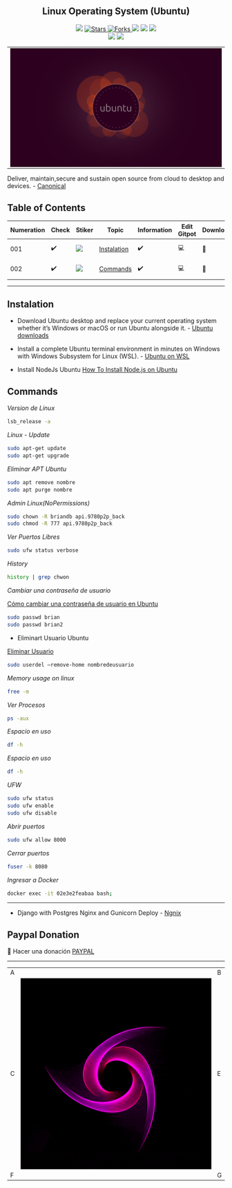 <h2 align="center"> Linux Operating System (Ubuntu) </h2>

<p align="center">
  
  </a>
    <img src="https://img.shields.io/github/languages/top/BrianMarquez3/Linux-Course?color=red">
  </a>
  <a href="https://github.com/BrianMarquez3/Linux-Course/stargazers">
    <img src="https://img.shields.io/github/stars/BrianMarquez3/Linux-Course.svg?style=flat" alt="Stars">
  </a>
  <a href="https://github.com/BrianMarquez3/Linux-Course/network">
    <img src="https://img.shields.io/github/forks/BrianMarquez3/Linux-Course.svg?style=flat" alt="Forks">
  </a>
    <img src="https://img.shields.io/github/v/tag/BrianMarquez3/Linux-Course?color=blue&label=Version&logo=Ubuntu">
  </a>
  <a>
    <img src="https://img.shields.io/github/downloads/BrianMarquez3/Linux-Course/total?color=blue">
  </a>
  <a>
   <a href="https://github.com/BrianMarquez3/Linux-Course
   /network">
    <img src="https://img.shields.io/badge/Plataform-Linux-darkblue">
  </a><br>
  <img src="https://img.shields.io/github/last-commit/BrianMarquez3/Linux-Course?color=darkblue&style=for-the-badge">
  <img src="https://img.shields.io/github/languages/count/BrianMarquez3/Linux-Course?style=for-the-badge">
</P>

<table align="center">
  <tr>
    <td align="center" style="padding=0;width=50%;">
      <img align="center" style="padding=0;" src="./images/2.jpg" />
    </td>
  </tr>
</table>

Deliver, maintain,secure and sustain
open source from cloud to desktop and devices. - [Canonical](https://canonical.com/?_ga=2.48751398.1684371827.1666286236-2002334820.1666286236)

## Table of Contents

| Numeration   | Check       | Stiker        |    Topic      |   Information   |    Edit Gitpot    |    Downloads    |  link  |
| ------------ |-------------|-------------- |----------------- |------------------ |---------------- |-------------- |------------- |
|  001   |:heavy_check_mark: |<img src="https://media.giphy.com/media/sn2PIe598RFnHQBX9v/giphy.gif" width="25px"> | [Instalation](#Instalation)   | ✔️    | 💻 | 💾 | [ ⬅️ back](https://github.com/BrianMarquez3)| 
|  002   |:heavy_check_mark: |<img src="https://media.giphy.com/media/sn2PIe598RFnHQBX9v/giphy.gif" width="25px"> | [Commands](#Commands)   | ✔️    | 💻 | 💾 | [ ⬅️ back](https://github.com/BrianMarquez3)| 


---

## Instalation

* Download Ubuntu desktop and replace your current operating system whether it’s Windows or macOS or run Ubuntu alongside it. - [Ubuntu downloads](https://ubuntu.com/download)

* Install a complete Ubuntu terminal environment in minutes on Windows with Windows Subsystem for Linux (WSL). - [Ubuntu on WSL](https://ubuntu.com/wsl)

* Install NodeJs Ubuntu [How To Install Node.js on Ubuntu](https://www.digitalocean.com/community/tutorials/how-to-install-node-js-on-ubuntu-20-04)


## Commands

_Version de Linux_

```bash
lsb_release -a
```

*Linux - Update*

```bash 
sudo apt-get update
sudo apt-get upgrade
```

_Eliminar APT Ubuntu_

```bash
sudo apt remove nombre
sudo apt purge nombre
```

_Admin Linux(NoPermissions)_

```bash
sudo chown -R briandb api.9780p2p_back
sudo chmod -R 777 api.9780p2p_back
```

_Ver Puertos Libres_

```bash
sudo ufw status verbose
```

_History_

```bash
history | grep chwon
```

_Cambiar una contraseña de usuario_

[Cómo cambiar una contraseña de usuario en Ubuntu](https://marquesfernandes.com/es/tecnologia-es/como-cambiar-una-contrasena-de-usuario-en-linux-ubuntu/)

```bash
sudo passwd brian
sudo passwd brian2
```

* Eliminart Usuario Ubuntu

[Eliminar Usuario](https://vivaubuntu.com/eliminar-usuarios-en-ubuntu/)

```bash
sudo userdel –remove-home nombredeusuario
```

_Memory usage on linux_

```bash
free -m
```


_Ver Procesos_

```bash
ps -aux
```

_Espacio en uso_

```bash
df -h
```

_Espacio en uso_

```bash
df -h
```

_UFW_

```bash
sudo ufw status
sudo ufw enable
sudo ufw disable
```

_Abrir puertos_

```bash
sudo ufw allow 8000
```

_Cerrar puertos_

```bash
fuser -k 8080
```

_Ingresar a Docker_

```bash
docker exec -it 02e3e2feabaa bash;
```




---

* Django with Postgres Nginx and Gunicorn Deploy - [Ngnix](https://github.com/BrianMarquez3/Django-with-Postgres-Nginx-and-Gunicorn)

## Paypal Donation
🍵 Hacer una donación [PAYPAL](https://www.paypal.com/donate?hosted_button_id=98U3T62494H9Y)

---

 <table align="center">
    <tr>
      <td colspan="3">A</td>
        <td>B</td>
      </tr>
      <tr>
        <td>C</td>
      <td colspan="2"><img align="center" style="padding=0;" src="./images/ondas.gif" /></td>
        <td>E</td>
      </tr>
      <tr>
      <td colspan="3">F</td>
        <td>G</td>
    </tr>
</table>


